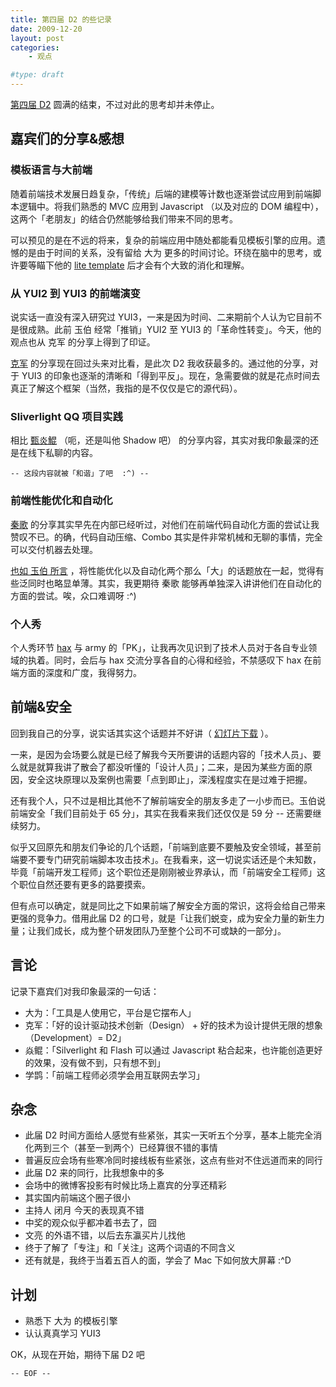 ```yaml
---
title: 第四届 D2 的些记录
date: 2009-12-20
layout: post
categories:
    - 观点

#type: draft
---
```


[第四届 D2](http://d2forum.org/d2/4/) 圆满的结束，不过对此的思考却并未停止。


## 嘉宾们的分享&感想


### 模板语言与大前端

随着前端技术发展日趋复杂，「传统」后端的建模等计数也逐渐尝试应用到前端脚本逻辑中。将我们熟悉的 MVC 应用到 Javascript （以及对应的 DOM 编程中），这两个「老朋友」的结合仍然能够给我们带来不同的思考。

可以预见的是在不远的将来，复杂的前端应用中随处都能看见模板引擎的应用。遗憾的是由于时间的关系，没有留给 大为 更多的时间讨论。环绕在脑中的思考，或许要等瞄下他的  [lite template](http://code.google.com/p/lite/)  后才会有个大致的消化和理解。


### 从 YUI2 到 YUI3 的前端演变

说实话一直没有深入研究过 YUI3，一来是因为时间、二来期前个人认为它目前不是很成熟。此前 玉伯 经常「推销」YUI2 至 YUI3 的「革命性转变」。今天，他的观点也从 克军 的分享上得到了印证。

 [克军](http://hikejun.com/)  的分享现在回过头来对比看，是此次 D2 我收获最多的。通过他的分享，对于 YUI3 的印象也逐渐的清晰和「得到平反」。现在，急需要做的就是花点时间去真正了解这个框架（当然，我指的是不仅仅是它的源代码）。


### Sliverlight QQ 项目实践

相比  [甄炎鯤](http://hi.baidu.com/zhenyk/) （呃，还是叫他 Shadow 吧） 的分享内容，其实对我印象最深的还是在线下私聊的内容。

`-- 这段内容就被「和谐」了吧  :^) --`


### 前端性能优化和自动化

 [秦歌](http://dancewithnet.com)  的分享其实早先在内部已经听过，对他们在前端代码自动化方面的尝试让我赞叹不已。的确，代码自动压缩、Combo 其实是件非常机械和无聊的事情，完全可以交付机器去处理。

 [也如 玉伯 所言](http://lifesinger.org/blog/2009/12/the-fourth-d2/) ，将性能优化以及自动化两个那么「大」的话题放在一起，觉得有些泛同时也略显单薄。其实，我更期待 秦歌 能够再单独深入讲讲他们在自动化的方面的尝试。唉，众口难调呀 :^)


### 个人秀

个人秀环节  [hax](http://hax.javaeye.com/)  与 army 的「PK」，让我再次见识到了技术人员对于各自专业领域的执着。同时，会后与 hax 交流分享各自的心得和经验，不禁感叹下 hax 在前端方面的深度和广度，我得努力。


## 前端&安全

回到我自己的分享，说实话其实这个话题并不好讲（ [幻灯片下载](http://graceco.de/sharing/f2e-security.zip) ）。

一来，是因为会场要么就是已经了解我今天所要讲的话题内容的「技术人员」、要么就是就算我讲了散会了都没听懂的「设计人员」；二来，是因为某些方面的原因，安全这块原理以及案例也需要「点到即止」，深浅程度实在是过难于把握。

还有我个人，只不过是相比其他不了解前端安全的朋友多走了一小步而已。玉伯说前端安全「我们目前处于 65 分」，其实在我看来我们还仅仅是 59 分 -- 还需要继续努力。

似乎又回原先和朋友们争论的几个话题，「前端到底要不要触及安全领域，甚至前端要不要专门研究前端脚本攻击技术」。在我看来，这一切说实话还是个未知数，毕竟「前端开发工程师」这个职位还是刚刚被业界承认，而「前端安全工程师」这个职位自然还要有更多的路要摸索。

但有点可以确定，就是同比之下如果前端了解安全方面的常识，这将会给自己带来更强的竞争力。借用此届 D2 的口号，就是「让我们蜕变，成为安全力量的新生力量；让我们成长，成为整个研发团队乃至整个公司不可或缺的一部分」。


## 言论

记录下嘉宾们对我印象最深的一句话：

* 大为：「工具是人使用它，平台是它摆布人」
* 克军：「好的设计驱动技术创新（Design） + 好的技术为设计提供无限的想象（Development）= D2」
* 焱鲲：「Silverlight 和 Flash 可以通过 Javascript 粘合起来，也许能创造更好的效果，没有做不到，只有想不到」
* 学鹍：「前端工程师必须学会用互联网去学习」



## 杂念

* 此届 D2 时间方面给人感觉有些紧张，其实一天听五个分享，基本上能完全消化两到三个（甚至一到两个）已经算很不错的事情
* 普遍反应会场有些寒冷同时接线板有些紧张，这点有些对不住远道而来的同行
* 此届 D2 来的同行，比我想象中的多
* 会场中的微博客投影有时候比场上嘉宾的分享还精彩
* 其实国内前端这个圈子很小
* 主持人 闭月 今天的表现真不错
* 中奖的观众似乎都冲着书去了，囧
* 文亮 的外语不错，以后去东瀛买片儿找他
* 终于了解了「专注」和「关注」这两个词语的不同含义
* 还有就是，我终于当着五百人的面，学会了 Mac 下如何放大屏幕 :^D



## 计划

* 熟悉下 大为 的模板引擎
* 认认真真学习 YUI3


OK，从现在开始，期待下届 D2 吧

`-- EOF --`
